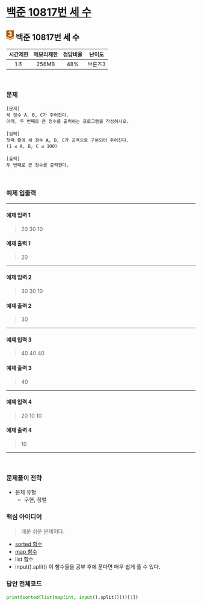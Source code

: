 
# [백준 10817번 세 수](https://www.acmicpc.net/problem/10817)

## <img src="https://raw.githubusercontent.com/gudals-kim/Studyroom/0c61bf1ad9b6434ff624dbab4012654df8c92b01/codingtest/img/rank/bronze_3.svg" width="20">  백준 10817번 세 수 


| 시간제한 | 메모리제한 | 정답비율 | 난이도  | 
|:----:|:-----:|:----:|:----:|
|  1초  | 256MB | 48%  | 브론즈3 |

<br>

### 문제

```
[문제]
세 정수 A, B, C가 주어진다. 
이때, 두 번째로 큰 정수를 출력하는 프로그램을 작성하시오. 

[입력]
첫째 줄에 세 정수 A, B, C가 공백으로 구분되어 주어진다. 
(1 ≤ A, B, C ≤ 100)

[출력]
두 번째로 큰 정수를 출력한다.

```


<br>

### 예제 입출력

---

#### 예제 입력 1
> 20 30 10
#### 예제 출력 1
> 20

---

#### 예제 입력 2
> 30 30 10
#### 예제 출력 2
> 30

---

#### 예제 입력 3
> 40 40 40
#### 예제 출력 3
> 40

---

#### 예제 입력 4
> 20 10 10
#### 예제 출력 4
> 10

---

<br>

### 문제풀이 전략
- 문제 유형
  - 구현, 정렬

### 핵심 아이디어
> 매운 쉬운 문제이다. 
- [sorted 함수](https://github.com/gudals-kim/Studyroom/tree/delevlop/codingtest/파이썬함수/sorted.md)
- [map 함수](https://github.com/gudals-kim/Studyroom/tree/delevlop/codingtest/파이썬함수/map.md)
- list 함수
- input().split()
이 함수들을 공부 후에 푼다면 매우 쉽게 풀 수 있다.

### 답안 전체코드

```python
print(sorted(list(map(int, input().split())))[1])
```
